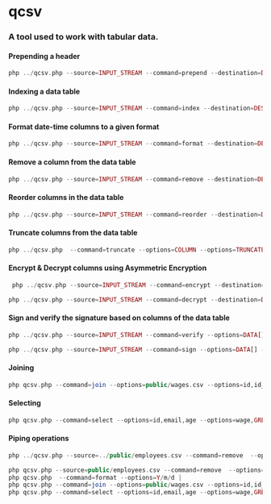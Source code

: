 # qcsv

### A tool used to work with tabular data.

#### Prepending a header
```php
php ../qcsv.php --source=INPUT_STREAM --command=prepend --destination=DESTINATION_STREAM --options=new_headers[]
```
#### Indexing a data table
```php
php ../qcsv.php --source=INPUT_STREAM --command=index --destination=DESTINATION_STREAM
```
#### Format date-time columns to a given format
```php
php ../qcsv.php --source=INPUT_STREAM --command=format --destination=DESTINATION_STREAM --options=Y/m/d**
```
#### Remove a column from the data table
```php
php ../qcsv.php --source=INPUT_STREAM --command=remove --destination=DESTINATION_STREAM --options=column**
```
#### Reorder columns in the data table
```php
php ../qcsv.php --source=INPUT_STREAM --command=reorder --destination=DESTINATION_STREAM --options=column**
```
#### Truncate columns from the data table
```php
php ../qcsv.php  --command=truncate --options=COLUMN --options=TRUNCATE_LENGHT
```
#### Encrypt & Decrypt columns using Asymmetric Encryption
```php
 php ../qcsv.php --source=INPUT_STREAM --command=encrypt --destination=DESTINATION_STREAM --options=COLUMNS[] --public_key_path=PUBLIC_KEY_ORIGIN_STREAM

```
```php
php ../qcsv.php --source=INPUT_STREAM --command=decrypt --destination=DESTINATION_STREAM--options=COLUMNS[] --private_key_path=PRIVATE_KEY_ORIGIN_STREAM
```
#### Sign and verify the signature based on columns of the data table
```php
php ../qcsv.php --source=INPUT_STREAM --command=verify --options=DATA[] --private_key_path=PRIVATE_KEY_ORIGIN_STREAM
```
```php
php ../qcsv.php --source=INPUT_STREAM --command=sign --options=DATA[] --public_key_path=PUBLIC_KEY_ORIGIN_STREAM
```

#### Joining 
```php
php qcsv.php --command=join --options=public/wages.csv --options=id,id_employee | 
```
#### Selecting
```php
php qcsv.php --command=select --options=id,email,age --options=wage,GREATER_THAN,300
```

#### Piping operations
```php
php ../qcsv.php --source=../public/employees.csv --command=remove  --options=employee | php ../qcsv.php  --command=format --options=Y/m/d

php qcsv.php --source=public/employees.csv --command=remove  --options=employee | 
php qcsv.php  --command=format --options=Y/m/d | 
php qcsv.php --command=join --options=public/wages.csv --options=id,id_employee | 
php qcsv.php --command=select --options=id,email,age --options=wage,GREATER_THAN,300

```